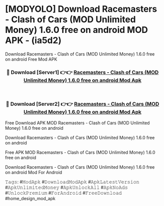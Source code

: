 # [MODYOLO] Download Racemasters - Сlash of Сars (MOD Unlimited Money) 1.6.0 free on android MOD APK - (ia5d2)
Download Racemasters - Сlash of Сars (MOD Unlimited Money) 1.6.0 free on android Free Mod APK

<div align="center">
<h3>🔴 Download [Server1] 👉👉 <a href="https://apk-comot.site?title=Racemasters_-_Сlash_of_Сars_(MOD_Unlimited_Money)_1.6.0_free_on_android">Racemasters - Сlash of Сars (MOD Unlimited Money) 1.6.0 free on android Mod Apk</a></h3><br>

<h3>🔴 Download [Server2] 👉👉 <a href="https://apk-comot.site?title=Racemasters_-_Сlash_of_Сars_(MOD_Unlimited_Money)_1.6.0_free_on_android">Racemasters - Сlash of Сars (MOD Unlimited Money) 1.6.0 free on android Mod Apk</a></h3>
</div>


Free Download APK MOD Racemasters - Сlash of Сars (MOD Unlimited Money) 1.6.0 free on android

Download Racemasters - Сlash of Сars (MOD Unlimited Money) 1.6.0 free on android 

Free APK MOD Racemasters - Сlash of Сars (MOD Unlimited Money) 1.6.0 free on android 

Download Racemasters - Сlash of Сars (MOD Unlimited Money) 1.6.0 free on android Mod For Android

𝚃𝚊𝚐𝚜: #𝙼𝚘𝚍𝙰𝚙𝚔 #𝙳𝚘𝚠𝚗𝚕𝚘𝚊𝚍𝙼𝚘𝚍𝙰𝚙𝚔 #𝙰𝚙𝚔𝙻𝚊𝚝𝚎𝚜𝚝𝚅𝚎𝚛𝚜𝚒𝚘𝚗 #𝙰𝚙𝚔𝚄𝚗𝚕𝚒𝚖𝚒𝚝𝚎𝚍𝙼𝚘𝚗𝚎𝚢 #𝙰𝚙𝚔𝚄𝚗𝚕𝚘𝚌𝚔𝙰𝚕𝚕 #𝙰𝚙𝚔𝙽𝚘𝙰𝚍𝚜 #𝚄𝚗𝚕𝚘𝚌𝚔𝙿𝚛𝚎𝚖𝚒𝚞𝚖 #𝙵𝚘𝚛𝙰𝚗𝚍𝚛𝚘𝚒𝚍 #𝙵𝚛𝚎𝚎𝙳𝚘𝚠𝚗𝚕𝚘𝚊𝚍 #home_design_mod_apk